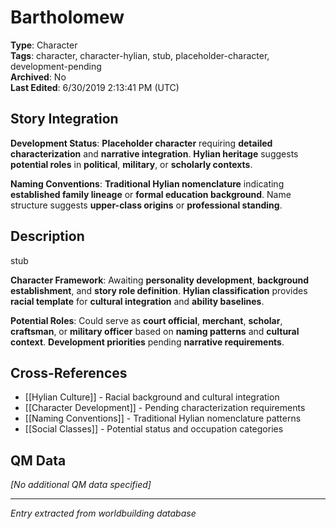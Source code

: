 # Bartholomew

**Type**: Character  
**Tags**: character, character-hylian, stub, placeholder-character, development-pending  
**Archived**: No  
**Last Edited**: 6/30/2019 2:13:41 PM (UTC)

## Story Integration
**Development Status**: **Placeholder character** requiring **detailed characterization** and **narrative integration**. **Hylian heritage** suggests **potential roles** in **political**, **military**, or **scholarly contexts**.

**Naming Conventions**: **Traditional Hylian nomenclature** indicating **established family lineage** or **formal education background**. Name structure suggests **upper-class origins** or **professional standing**.

## Description
stub

**Character Framework**: Awaiting **personality development**, **background establishment**, and **story role definition**. **Hylian classification** provides **racial template** for **cultural integration** and **ability baselines**.

**Potential Roles**: Could serve as **court official**, **merchant**, **scholar**, **craftsman**, or **military officer** based on **naming patterns** and **cultural context**. **Development priorities** pending **narrative requirements**.

## Cross-References
- [[Hylian Culture]] - Racial background and cultural integration
- [[Character Development]] - Pending characterization requirements
- [[Naming Conventions]] - Traditional Hylian nomenclature patterns
- [[Social Classes]] - Potential status and occupation categories

## QM Data
*[No additional QM data specified]*

---
*Entry extracted from worldbuilding database*
